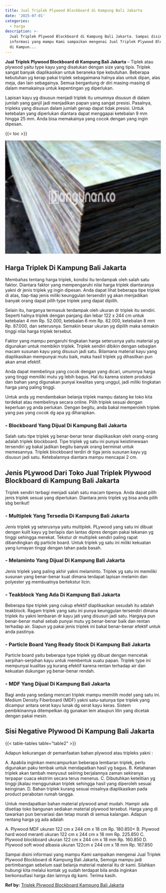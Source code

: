 ```yaml
---
title: Jual Triplek Plywood Blockboard di Kampung Bali Jakarta
date: '2025-07-01'
categories:
  - harga
description: >-
  Jual Triplek Plywood Blockboard di Kampung Bali Jakarta. Sampai disini
  informasi yang mampu Kami sampaikan mengenai Jual Triplek Plywood Blockboard
  di Kampun...
---
```


**Jual Triplek Plywood Blockboard di Kampung Bali Jakarta** – Tiplek atau plywood yaitu type kayu yang disatukan dengan size yang tipis. Triplek sangat banyak diaplikasikan untuk beraneka tipe kebutuhan. Beberapa kebutuhan yg kerap pakai triplek sebagaimana halnya alas untuk dipan, alas meja, dan lain sebagainya. Semua bergantung dr diri masing-masing di dalam memakainya untuk kepentingan yg diperlukan.

Lapisan kayu yg disusun menjadi triplek itu umumnya disusun di dalam jumlah yang ganjil jadi menjadikan papan yang sangat presisi. Pasalnya, tripleks yang disusun dalam jumlah genap dapat tidak presisi. Untuk ketebalan yang diperlukan diantara dapat menggapai ketebalan 9 mm hingga 25 mm. Anda bisa memakainya yang cocok dengan yang ingin dipesan.

{{< toc >}}

![Jual Triplek Plywood Blockboard di Kampung Bali Jakarta](/images/jual-triplek-murah-40.png)

## Harga Triplek Di Kampung Bali Jakarta

Membahas tentang harga triplek, kondisi itu terdampak oleh salah satu faktor. Diantara faktor yang mempengaruhi nilai harga triplek diantaranya yakni dr jenis triplek yg ingin dipesan. Anda dapat lihat beberapa tipe triplek di atas, tiap-tiap jenis miliki keunggulan tersendiri yg akan menjadikan banyak orang dapat pilih type triplek yang dapat dipilih.

Selain itu, harganya termasuk terdampak oleh ukuran dr triplek itu sendiri. Seperti halnya triplek dengan panjang dan lebar 122 x 244 cm untuk ketebalan 4 mm Rp. 52.000, ketebalan 6 mm Rp. 82.000, ketebalan 8 mm Rp. 87.000, dan seterusnya. Semakin besar ukuran yg dipilih maka semakin tinggi nilai harga triplek tersebut.

Faktor yang mampu pengaruhi tingkatan harga seterusnya yaitu material yg digunakan untuk membikin triplek. Triplek sendiri dibikin dengan sebagian macam susunan kayu yang disusun jadi satu. Bilamana material kayu yang diaplikasikan mempunyai mutu baik, maka hasil triplek yg dihasilkan pun akan amat efektif.

Anda dapat membelinya yang cocok dengan yang dicari, umumnya harga yang tinggi memiliki mutu yg lebih bagus. Hal itu karena sistem produksi dan bahan yang digunakan punyai kwalitas yang unggul, jadi miliki tingkatan harga yang paling tinggi.

Untuk anda yg mendambakan belanja triplek mampu datang ke toko kita terdekat atau membelinya secara online. Pilih triplek sesuai dengan keperluan yg anda perlukan. Dengan begitu, anda bakal memperoleh triplek yang pas yang cocok dg apa yg diharapkan.

### \- Blockboard Yang Dijual Di Kampung Bali Jakarta

Salah satu tipe triplek yg benar-benar tenar diaplikasikan oleh orang-orang adalah triplek blockboard. Tipe triplek yg satu ini punyai keistimewaan tersendiri yg bakal jadikan begitu banyak orang berminat untuk memesannya. Triplek blockboard terdiri dr tiga jenis susunan kayu yg disusun jadi satu. Ketebalannya diantara mampu mencapai 2 cm.

## Jenis PLywood Dari Toko Jual Triplek Plywood Blockboard di Kampung Bali Jakarta

Triplek sendiri terbagi menjadi salah satu macam tipenya. Anda dapat pilih jenis triplek sesuai yang diperlukan. Diantara jenis triplek yg bisa anda pilih sbg berikut!

### \- Multiplek Yang Tersedia Di Kampung Bali Jakarta

Jenis triplek yg seterusnya yaitu multiplek. PLywood yang satu ini dibuat dengan kulit kayu yg berlapis dan lantas dipres dengan pakai tekanan yg tinggi sehingga merekat. Tekstur dr multiplek sendiri paling rapat dibandingkan dg particle board. Untuk triplek yg satu ini miliki kekuatan yang lumayan tinggi dengan tahan pada basah.

### \- Melaminto Yang Dijual Di Kampung Bali Jakarta

Jenis triplek yang paling akhir yakni melaminto. Triplek yg satu ini memiliki susunan yang benar-benar kuat dimana terdapat lapisan melamin dan polyester yg membuatnya bertekstur licin.

### \- Teakblock Yang Ada Di Kampung Bali Jakarta

Beberapa tipe triplek yang cukup efektif diaplikasikan sesudah itu adalah teakblock. Ragam triplek yang satu ini punya keunggulan tersendiri dimana triplek itu yakni lembaran dr kayu jati yang disusun jadi satu. Hargaya pun benar-benar mahal sebab punyai mutu yg benar-benar baik dan rentan terhadap air. Siapun yg pakai jenis triplek ini bakal benar-benar efektif untuk anda pastinya.

### \- Particle Board Yang Ready Stock Di Kampung Bali Jakarta

Particle board yaitu beberapa type triplek yg dibuat dengan mencetak serpihan-serpihan kayu untuk membentuk suatu papan. Triplek type ini mempunyai kualitas yg kurang efektif karena rentan terhadap air dan kekuatan dukungan yg benar-benar rendah.

### \- MDF Yang Dijual Di Kampung Bali Jakarta

Bagi anda yang sedang mencari triplek mampu memilih model yang satu ini. Medium Density Fiberboard (MDF) yakni satu-satunya tipe triplek yang dicampur antara serat kayu lunak dg serat kayu keras. Sistem pembikinannya ditempelkan dg gunakan lem ataupun lilin yang dicetak dengan pakai mesin.

## Sisi Negative Plywood Di Kampung Bali Jakarta

{{< table-tables table="table2" >}}

Adapun kekurangan dr pemanfaatan bahan plywood atau tripleks yakni :

A. Apabila inginkan mencampurkan beberapa lembaran triplek, perlu digunakan paku tembak untuk mendapatkan hasil yg bagus. B. Ketahanan triplek akan tambah menyusut seiiring berjalannya zaman sekiranya terpapar cuaca ekstrim secara terus menerus. C. Dibutuhkan ketelitian yg tinggi jikalau menggunakan triplek sehingga hasil yang diperoleh sesuai keinginan. D. Bahan triplek kurang sesuai misalnya diaplikasikan pada product perabotan rumah tangga.

Untuk mendapatkan bahan material plywood amat mudah. Hampir ada disetiap toko bangunan sediakan material plywood tersebut. Harga yang di tawarkan pun bervariasi dan tetap murah di semua kalangan. Adapun rentang harga yg ada adalah

A. Plywood MDF ukuran 122 cm x 244 cm x 18 cm Rp. 180.850< B. Plywood hard wood meranti ukuran 122 cm x 244 cm x 18 mm Rp. 225.850 C. Plywood blockboard ukuran 122 cm x 244 cm x 18 mm Rp. 160.850 D. Plywood soft wood albasia ukuran 122cm x 244 cm x 18 mm Rp. 167.850

Sampai disini informasi yang mampu Kami sampaikan mengenai Jual Triplek Plywood Blockboard di Kampung Bali Jakarta, Semoga mampu jadi pertimbangan sebelum saat belanja material material itu dr kami. Silahkan hubungi kita melalui kontak yg sudah terdapat bila anda inginkan berkonsultasi harga dan lainnya dg kami. Terima kasih.

**Ref by:** [Triplek Plywood Blockboard Kampung Bali Jakarta](https://id.wikipedia.org/wiki/Triplek)
